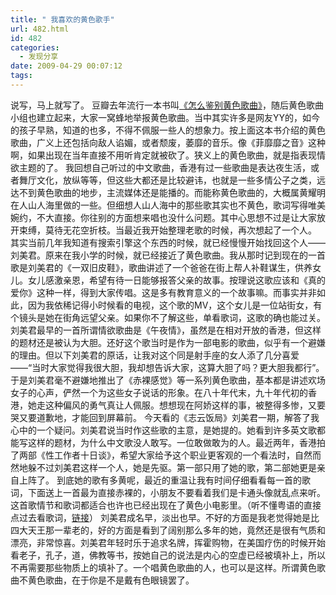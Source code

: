 ```yaml
---
title: " 我喜欢的黄色歌手"
url: 482.html
id: 482
categories:
  - 发现分享
date: 2009-04-29 00:07:12
tags:
---
```


说写，马上就写了。 豆瓣去年流行一本书叫[《怎么鉴别黄色歌曲》](http://www.douban.com/subject/1963786/)，随后黄色歌曲小组也建立起来，大家一窝蜂地举报黄色歌曲。当中其实许多是网友YY的，如今的孩子早熟，知道的也多，不得不佩服一些人的想象力。按上面这本书介绍的黄色歌曲，广义上还包括向敌人谄媚，或者颓废，萎靡的音乐。像《菲靡靡之音》这种啊，如果出现在当年直接不用听肯定就被砍了。狭义上的黄色歌曲，就是指表现情欲主题的了。 我回想自己听过的中文歌曲，香港有过一些歌曲是表达夜生活，或者舞厅文化，放纵等等，但这些大都还是比较避讳，也就是一些多情公子之类，远达不到黄色歌曲的地步，主流媒体还是能播的。而能称黄色歌曲的，大概属黄耀明在人山人海里做的一些。但细想人山人海中的那些歌其实也不黄色，歌词写得唯美婉约，不大直接。你往别的方面想来唱也没什么问题。其中心思想不过是让大家放开束缚，莫待无花空折枝。当最近我开始整理老歌的时候，再次想起了一个人。 其实当前几年我知道有搜索引擎这个东西的时候，就已经慢慢开始找回这个人——刘美君。原来在我小学的时候，就已经接近了黄色歌曲。我从那时记到现在的一首歌是刘美君的《一双旧皮鞋》，歌曲讲述了一个爸爸在街上帮人补鞋谋生，供养女儿。女儿感激亲恩，希望有待一日能够报答父亲的故事。按理说这歌应该和《真的爱你》这种一样，得到大家传唱。这是多有教育意义的一个故事嘛。而事实并非如此，因为我依稀记得小时候看的电视，这个歌的MV，这个女儿是一位站街女，有个镜头是她在街角远望父亲。如果你不了解这些，单看歌词，这歌的确也能过关。 刘美君最早的一首所谓情欲歌曲是《午夜情》，虽然是在相对开放的香港，但这样的题材还是被认为大胆。还好这个歌当时是作为一部电影的歌曲，似乎有一个避嫌的理由。但以下刘美君的原话，让我对这个同是射手座的女人添了几分喜爱——“当时大家觉得我很大胆，我却想告诉大家，这算大胆了吗？更大胆我都行”。于是刘美君毫不避嫌地推出了《赤裸感觉》等一系列黄色歌曲，基本都是讲述欢场女子的心声，俨然一个为这些女子说话的形象。在八十年代末，九十年代初的香港，她走这种偏风的勇气真让人佩服。想想现在阿娇这样的事，被整得多惨，又要哭又要道歉地，才能回到屏幕前。 今天看的《志云饭局》刘美君一期，解答了我心中的一个疑问。刘美君说当时作这些歌的主意，是她提的。她看到许多英文歌都能写这样的题材，为什么中文歌没人敢写。一位敢做敢为的人。最近两年，香港拍了两部《性工作者十日谈》，希望大家给予这个职业更客观的一个看法时，自然而然地躲不过刘美君这样一个人，她是先驱。第一部只用了她的歌，第二部她更是亲自上阵了。 到底她的歌有多黄呢，最近的重温让我有时间仔细看看每一首的歌词，下面送上一首最为直接赤裸的，小朋友不要看着我们是卡通头像就乱点来听。这首歌情节和歌词都适合也许也已经出现在了黄色小电影里。（听不懂粤语的直接点过去看歌词，[链接](http://www.xiami.com/song/2070820)）  刘美君成名早，淡出也早。不好的方面是我老觉得她是比四大天王那一辈老的，好的方面是看到了阔别那么多年的她，竟然还是很有气质和漂亮，非常惊喜。刘美君年轻时乐于追求名牌，挥霍购物，在美国疗伤的时候开始看老子，孔子，道，佛教等书，按她自己的说法是内心的空虚已经被填补上，所以不再需要那些物质上的填补了。一个唱黄色歌曲的人，也可以是这样。所谓黄色歌曲不黄色歌曲，在于你是不是戴有色眼镜罢了。